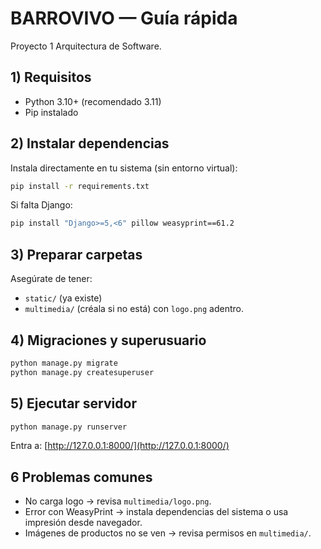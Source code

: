 # BARROVIVO — Guía rápida

Proyecto 1 Arquitectura de Software.

## 1) Requisitos

* Python 3.10+ (recomendado 3.11)
* Pip instalado

## 2) Instalar dependencias

Instala directamente en tu sistema (sin entorno virtual):

```bash
pip install -r requirements.txt
```

Si falta Django:

```bash
pip install "Django>=5,<6" pillow weasyprint==61.2
```

## 3) Preparar carpetas

Asegúrate de tener:

* `static/` (ya existe)
* `multimedia/` (créala si no está) con `logo.png` adentro.

## 4) Migraciones y superusuario

```bash
python manage.py migrate
python manage.py createsuperuser
```

## 5) Ejecutar servidor

```bash
python manage.py runserver
```

Entra a: [http://127.0.0.1:8000/](http://127.0.0.1:8000/)

## 6 Problemas comunes

* No carga logo → revisa `multimedia/logo.png`.
* Error con WeasyPrint → instala dependencias del sistema o usa impresión desde navegador.
* Imágenes de productos no se ven → revisa permisos en `multimedia/`.

